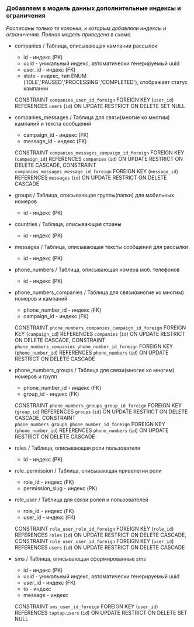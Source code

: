 ### Добавляем в модель данных дополнительные индексы и ограничения
_Расписаны только те колонки, к которым добавляли индексы и ограничения. Полная модель приведена в схеме._

* companies / Таблица, описывающая кампании рассылок
    * id - индекс (PK)
    * uuid - уникальный индекс, автоматически генерируемый uuid
    * user_id - индекс (FK)
    * state - индекс, тип ENUM ('IDLE','PAUSED','PROCESSING','COMPLETED'), отображает статус кампании
    
    CONSTRAINT `companies_user_id_foreign` FOREIGN KEY (`user_id`) REFERENCES `users` (`id`) ON UPDATE RESTRICT ON DELETE SET NULL
    
* companies_messages / Таблица для связи(многие ко многим) кампаний и текста сообщений
    * campaign_id - индекс (FK)
    * message_id - индекс (FK)
    
    CONSTRAINT `companies_messages_campaign_id_foreign` FOREIGN KEY (`campaign_id`) REFERENCES `companies` (`id`) ON UPDATE RESTRICT ON DELETE CASCADE,
    CONSTRAINT `companies_messages_message_id_foreign` FOREIGN KEY (`message_id`) REFERENCES `messages` (`id`) ON UPDATE RESTRICT ON DELETE CASCADE
      
* groups / Таблица, описывающая группы(папки) для мобильных номеров
    * id - индекс (PK)
    
* countries / Таблица, описывающая страны
    * id - индекс (PK)
    
* messages / Таблица, описывающая тексты сообщений для рассылки
    * id - индекс (PK)
    
* phone_numbers / Таблица, описывающая номера моб. телефонов
    * id - индекс (PK)
    
* phone_numbers_companies / Таблица для связи(многие ко многим) номеров и кампаний
    * phone_number_id - индекс (FK)
    * campaign_id - индекс (FK)       
    
    CONSTRAINT `phone_numbers_companies_campaign_id_foreign` FOREIGN KEY (`campaign_id`) REFERENCES `companies` (`id`) ON UPDATE RESTRICT ON DELETE CASCADE,
    CONSTRAINT `phone_numbers_companies_phone_number_id_foreign` FOREIGN KEY (`phone_number_id`) REFERENCES `phone_numbers` (`id`) ON UPDATE RESTRICT ON DELETE CASCADE

* phone_numbers_groups / Таблица для связи(многие ко многим) номеров и групп
    * phone_number_id - индекс (FK)
    * group_id - индекс (FK)
    
    CONSTRAINT `phone_numbers_groups_group_id_foreign` FOREIGN KEY (`group_id`) REFERENCES `groups` (`id`) ON UPDATE RESTRICT ON DELETE CASCADE,
    CONSTRAINT `phone_numbers_groups_phone_number_id_foreign` FOREIGN KEY (`phone_number_id`) REFERENCES `phone_numbers` (`id`) ON UPDATE RESTRICT ON DELETE CASCADE       
 
* roles / Таблица, описывающая роли пользователя
    * id - индекс (PK)     
     
* role_permission / Таблица, описывающая привелегии роли
    * role_id - индекс (FK)     
    * permission_slug - индекс (PK)      
    
* role_user / Таблица для связи ролей и пользователей
    * role_id - индекс (FK)     
    * user_id - индекс (FK)
    
    CONSTRAINT `role_user_role_id_foreign` FOREIGN KEY (`role_id`) REFERENCES `roles` (`id`) ON UPDATE RESTRICT ON DELETE CASCADE,
    CONSTRAINT `role_user_user_id_foreign` FOREIGN KEY (`user_id`) REFERENCES `users` (`id`) ON UPDATE RESTRICT ON DELETE CASCADE  
    
* sms / Таблица, описывающая сформированные sms
    * id - индекс (PK)
    * uuid - уникальный индекс, автоматически генерируемый uuid
    * user_id - индекс (FK)
    * to - индекс
    * message - индекс
    
    CONSTRAINT `sms_user_id_foreign` FOREIGN KEY (`user_id`) REFERENCES `taptap`.`users` (`id`) ON UPDATE RESTRICT ON DELETE SET NULL                                                                                                                                                                                                                                     
